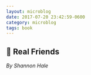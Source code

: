 ```yaml
---
layout: microblog
date: 2017-07-20 23:42:59-0600
category: microblog
tags: book
---
```

## 📖 Real Friends
*By Shannon Hale*
